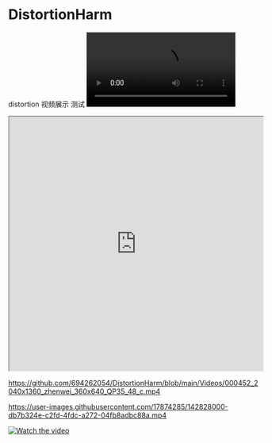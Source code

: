 # DistortionHarm
distortion 视频展示 测试
<video src="https://github.com/694262054/DistortionHarm/blob/main/Videos/000452_2040x1360_zhenwei_360x640_QP35_48_c.mp4"></video>
<iframe height=512 width=512 src="https://github.com/694262054/DistortionHarm/blob/main/Videos/000452_2040x1360_zhenwei_360x640_QP35_48_c.mp4">
<iframe width="854" height="480" src="https://github.com/694262054/DistortionHarm/blob/main/Videos/000452_2040x1360_zhenwei_360x640_QP35_48_c.mp4" frameborder="0" allowfullscreen></iframe>

  https://github.com/694262054/DistortionHarm/blob/main/Videos/000452_2040x1360_zhenwei_360x640_QP35_48_c.mp4
  
  https://user-images.githubusercontent.com/17874285/142828000-db7b324e-c2fd-4fdc-a272-04fb8adbc88a.mp4
  
  [![Watch the video](https://i.imgur.com/vKb2F1B.png)](https://github.com/694262054/DistortionHarm/blob/main/Videos/000452_2040x1360_zhenwei_360x640_QP35_48_c.mp4)

